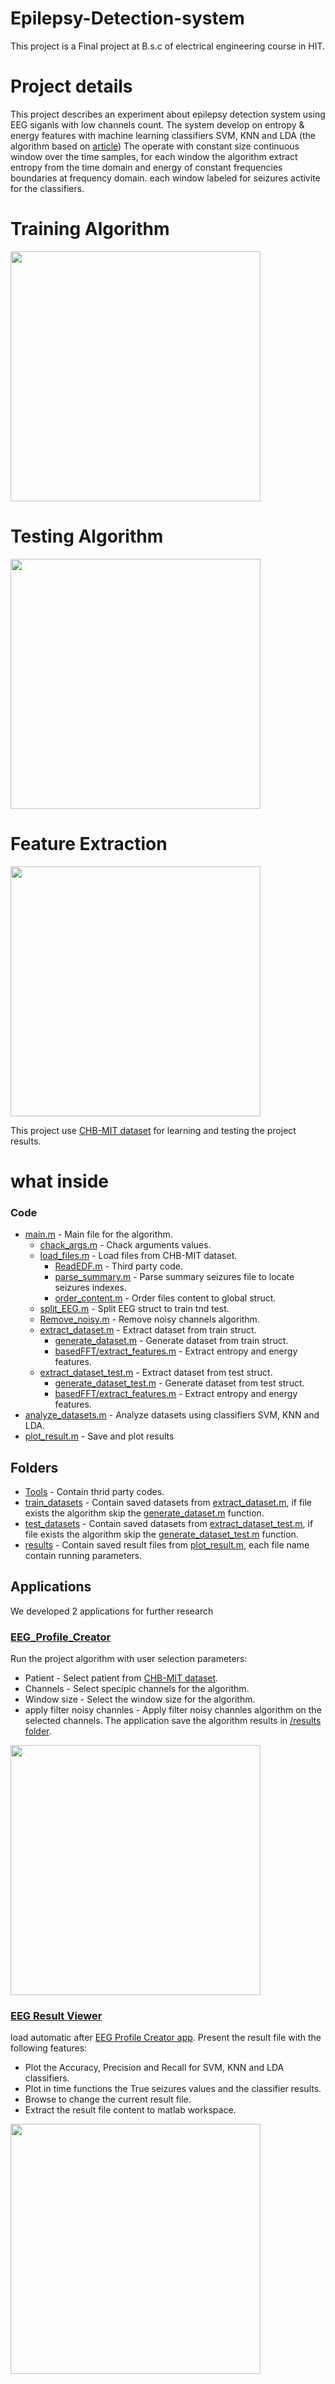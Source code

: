 # Epilepsy-Detection-system 
This project is a Final project at B.s.c of electrical engineering course in HIT.

# Project details
This project describes an experiment about epilepsy detection system using EEG siganls with low channels count.
The system develop on entropy & energy features with machine learning classifiers SVM, KNN and LDA (the algorithm based on [article](https://www.ncbi.nlm.nih.gov/pmc/articles/PMC6147694/))
The operate with constant size continuous window over the time samples, for each window the algorithm extract entropy from the time domain and energy of constant frequencies boundaries at frequency domain. each window labeled for seizures activite for the classifiers.    

# Training Algorithm
<img src="https://github.com/VikiFadlon/Epilepsy_Detection_System/blob/master/images/Training_Algorithm.png" width="400"/>

# Testing Algorithm
<img src="https://github.com/VikiFadlon/Epilepsy_Detection_System/blob/master/images/Testing_Algorithm.png" width="400"/>

# Feature Extraction
<img src="https://github.com/VikiFadlon/Epilepsy_Detection_System/blob/master/images/feature_extraction_algorithm.png" width="400"/>

This project use [CHB-MIT dataset](https://physionet.org/content/chbmit/1.0.0/chb01/#files-panel) for learning and testing the project results.

# what inside 
### Code ### 
* [main.m](https://github.com/VikiFadlon/Epilepsy_Detection_System/blob/master/main.m) - Main file for the algorithm.
  * [chack_args.m](https://github.com/VikiFadlon/Epilepsy_Detection_System/blob/master/chack_args.m) - Chack arguments values.
  * [load_files.m](https://github.com/VikiFadlon/Epilepsy_Detection_System/blob/master/load_files.m) - Load files from CHB-MIT dataset.
    * [ReadEDF.m](https://www.mathworks.com/matlabcentral/fileexchange/38641-reading-and-saving-of-data-in-the-edf) - Third party code.
    * [parse_summary.m](https://github.com/VikiFadlon/Epilepsy_Detection_System/blob/master/parse_summary.m) - Parse summary seizures file to locate seizures indexes.
    * [order_content.m](https://github.com/VikiFadlon/Epilepsy_Detection_System/blob/master/order_content.m) - Order files content to global struct.
  * [split_EEG.m](https://github.com/VikiFadlon/Epilepsy_Detection_System/blob/master/split_EEG.m) - Split EEG struct to train tnd test.
  * [Remove_noisy.m](https://github.com/VikiFadlon/Epilepsy_Detection_System/blob/master/Remove_noisy.m) - Remove noisy channels algorithm.
  * [extract_dataset.m](https://github.com/VikiFadlon/Epilepsy_Detection_System/blob/master/extract_dataset.m) - Extract dataset from train struct.
    * [generate_dataset.m](https://github.com/VikiFadlon/Epilepsy_Detection_System/blob/master/generate_dataset.m) - Generate dataset from train struct.
    * [basedFFT/extract_features.m](https://github.com/VikiFadlon/Epilepsy_Detection_System/blob/master/basedFFT/extract_features.m) - Extract entropy and energy features.
  * [extract_dataset_test.m](https://github.com/VikiFadlon/Epilepsy_Detection_System/blob/master/extract_dataset_test.m) - Extract dataset from test struct.
    * [generate_dataset_test.m](https://github.com/VikiFadlon/Epilepsy_Detection_System/blob/master/generate_dataset_test.m) - Generate dataset from test struct.
    * [basedFFT/extract_features.m](https://github.com/VikiFadlon/Epilepsy_Detection_System/blob/master/basedFFT/extract_features.m) - Extract entropy and energy features.
 * [analyze_datasets.m](https://github.com/VikiFadlon/Epilepsy_Detection_System/blob/master/analyze_datasets.m) - Analyze datasets using classifiers SVM, KNN and LDA.
 * [plot_result.m](https://github.com/VikiFadlon/Epilepsy_Detection_System/blob/master/plot_result.m) - Save and plot results

## Folders ##
* [Tools](https://github.com/VikiFadlon/Epilepsy_Detection_System/tree/master/tools) - Contain thrid party codes.
* [train_datasets](https://github.com/VikiFadlon/Epilepsy_Detection_System/tree/master/train_datasets) - Contain saved datasets from [extract_dataset.m](https://github.com/VikiFadlon/Epilepsy_Detection_System/blob/master/extract_dataset.m), if file exists the algorithm skip the [generate_dataset.m](https://github.com/VikiFadlon/Epilepsy_Detection_System/blob/master/generate_dataset.m) function.
* [test_datasets](https://github.com/VikiFadlon/Epilepsy_Detection_System/tree/master/test_datasets) - Contain saved datasets from [extract_dataset_test.m](https://github.com/VikiFadlon/Epilepsy_Detection_System/blob/master/extract_dataset_test.m), if file exists the algorithm skip the [generate_dataset_test.m](https://github.com/VikiFadlon/Epilepsy_Detection_System/blob/master/generate_dataset_test.m) function.
* [results](https://github.com/VikiFadlon/Epilepsy_Detection_System/tree/master/results) - Contain saved result files from [plot_result.m](https://github.com/VikiFadlon/Epilepsy_Detection_System/blob/master/plot_result.m), each file name contain running parameters.

## Applications ##
We developed 2 applications for further research

### [EEG_Profile_Creator](https://github.com/VikiFadlon/Epilepsy_Detection_System/blob/master/EEG_Profile_Creator.mlapp) ###
Run the project algorithm with user selection parameters:
* Patient - Select patient from [CHB-MIT dataset](https://physionet.org/content/chbmit/1.0.0/chb01/#files-panel).
* Channels - Select specipic channels for the algorithm.
* Window size - Select the window size for the algorithm.
* apply filter noisy channles - Apply filter noisy channles algorithm on the selected channels.
The application save the algorithm results in [/results folder](https://github.com/VikiFadlon/Epilepsy_Detection_System/tree/master/results).

<img src="https://github.com/VikiFadlon/Epilepsy_Detection_System/blob/master/images/EEG_Profile_Creator.PNG" width="400"/>

### [EEG Result Viewer](https://github.com/VikiFadlon/Epilepsy_Detection_System/blob/master/EEG_Profile_Creator.mlapp) ###
load automatic after [EEG Profile Creator app](https://github.com/VikiFadlon/Epilepsy_Detection_System/blob/master/EEG_Profile_Creator.mlapp). Present the result file with the following features:
* Plot the Accuracy, Precision and Recall for SVM, KNN and LDA classifiers.
* Plot in time functions the True seizures values and the classifier results.
* Browse to change the current result file.
* Extract the result file content to matlab workspace.

<img src="https://github.com/VikiFadlon/Epilepsy_Detection_System/blob/master/images/EEG_Result_Viewer.PNG" width="400"/>


